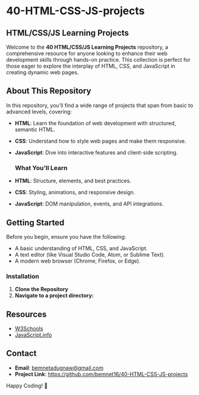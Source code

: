 # 40-HTML-CSS-JS-projects
## HTML/CSS/JS Learning Projects

Welcome to the **40 HTML/CSS/JS Learning Projects** repository, a comprehensive resource for anyone looking to enhance their web development skills through hands-on practice. This collection is perfect for those eager to explore the interplay of HTML, CSS, and JavaScript in creating dynamic web pages.

## About This Repository

In this repository, you'll find a wide range of projects that span from basic to advanced levels, covering:

- **HTML**: Learn the foundation of web development with structured, semantic HTML.
- **CSS**: Understand how to style web pages and make them responsive.
- **JavaScript**: Dive into interactive features and client-side scripting.

  ### What You'll Learn
- **HTML**: Structure, elements, and best practices.
- **CSS**: Styling, animations, and responsive design.
- **JavaScript**: DOM manipulation, events, and API integrations.

## Getting Started

Before you begin, ensure you have the following:

- A basic understanding of HTML, CSS, and JavaScript.
- A text editor (like Visual Studio Code, Atom, or Sublime Text).
- A modern web browser (Chrome, Firefox, or Edge).

### Installation

1. **Clone the Repository**
3. **Navigate to a project directory:**

## Resources
- [W3Schools](https://www.w3schools.com)
- [JavaScript.info](https://javascript.info/)

## Contact
- **Email**: [bemnetadugnaw@gmail.com](mailto:bemnetadugnaw@gmail.com)
- **Project Link**: https://github.com/bemnet16/40-HTML-CSS-JS-projects

Happy Coding! 🚀
